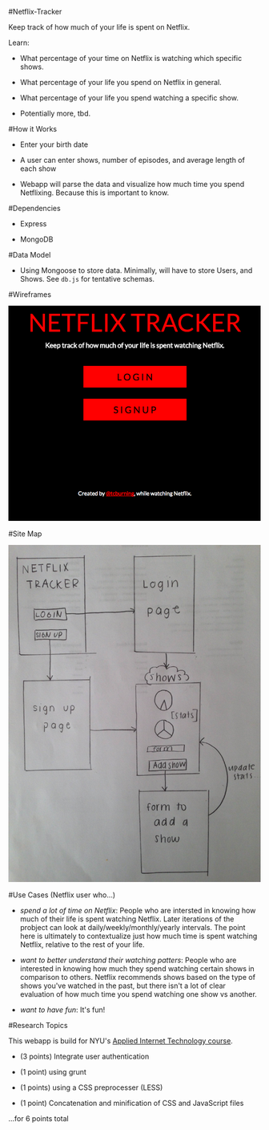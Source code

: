 #Netflix-Tracker

Keep track of how much of your life is spent on Netflix.

Learn:

- What percentage of your time on Netflix is watching which specific shows.

- What percentage of your life you spend on Netflix in general.

- What percentage of your life you spend watching a specific show.

- Potentially more, tbd.

#How it Works

- Enter your birth date

- A user can enter shows, number of episodes, and average length of each show

- Webapp will parse the data and visualize how much time you spend Netflixing. Because this is important to know.

#Dependencies

- Express

- MongoDB

#Data Model

- Using Mongoose to store data. Minimally, will have to store Users, and Shows. See `db.js` for tentative schemas.

#Wireframes

![](public/imgs/screenshot.png)

#Site Map 

![](public/imgs/wireframe.JPG)

#Use Cases (Netflix user who...)

- _spend a lot of time on Netflix_: People who are intersted in knowing how much of their life is spent watching Netflix. Later iterations of the probject can look at daily/weekly/monthly/yearly intervals. The point here is ultimately to contextualize just how much time is spent watching Netflix, relative to the rest of your life.

- _want to better understand their watching patters_: People who are interested in knowing how much they spend watching certain shows in comparison to others.  Netflix recommends shows based on the type of shows you've watched in the past, but there isn't a lot of clear evaluation of how much time you spend watching one show vs another.

- _want to have fun_: It's fun!

#Research Topics

This webapp is build for NYU's [Applied Internet Technology course](http://foureyes.github.io/csci-ua.0480-spring2016-010/).

- (3 points) Integrate user authentication

- (1 point) using grunt

- (1 points) using a CSS preprocesser (LESS)

- (1 point) Concatenation and minification of CSS and JavaScript files

...for 6 points total
